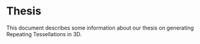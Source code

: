 # Thesis
This document describes some information about our thesis
on generating Repeating Tessellations in 3D.